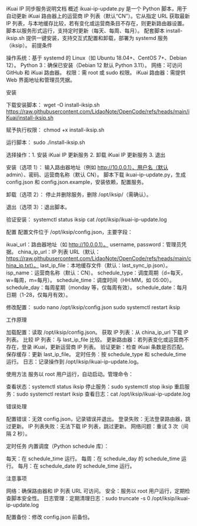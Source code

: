 iKuai IP 同步服务说明文档
概述
ikuai-ip-update.py 是一个 Python 脚本，用于自动更新 iKuai 路由器上的运营商 IP 列表（默认“CN”）。它从指定 URL 获取最新 IP 列表，与本地缓存比较，若有变化或运营商条目不存在，则更新路由器设置。脚本以服务形式运行，支持定时更新（每天、每周、每月）。
配套脚本 install-iksip.sh 提供一键安装，支持交互式配置和卸载，部署为 systemd 服务（iksip）。
前提条件

操作系统：基于 systemd 的 Linux（如 Ubuntu 18.04+、CentOS 7+、Debian 12）。
Python 3：确保已安装（Debian 12 默认 Python 3.11）。
网络：可访问 GitHub 和 iKuai 路由器。
权限：需 root 或 sudo 权限。
iKuai 路由器：需提供 Web 界面地址和管理员凭据。

安装

下载安装脚本：
wget -O install-iksip.sh https://raw.githubusercontent.com/LidaoNote/OpenCode/refs/heads/main/iKuai/install-iksip.sh


赋予执行权限：
chmod +x install-iksip.sh


运行脚本：
sudo ./install-iksip.sh


选择操作：1. 安装 iKuai IP 更新服务
2. 卸载 iKuai IP 更新服务
3. 退出


安装（选项 1）：
输入路由器地址（例如 http://10.0.0.1）、用户名（默认 admin）、密码、运营商名称（默认 CN）。
脚本下载 ikuai-ip-update.py，生成 config.json 和 config.json.example，安装依赖，配置服务。


卸载（选项 2）：
停止并删除服务，删除 /opt/iksip/（需确认）。


退出（选项 3）：退出脚本。


验证安装：
systemctl status iksip
cat /opt/iksip/ikuai-ip-update.log



配置
配置文件位于 /opt/iksip/config.json，主要字段：

ikuai_url：路由器地址（如 http://10.0.0.1）。
username, password：管理员凭据。
china_ip_url：IP 列表 URL（默认：https://raw.githubusercontent.com/LidaoNote/OpenCode/refs/heads/main/china_ip.txt）。
last_ip_file：本地缓存文件（默认：last_sync_ip.json）。
isp_name：运营商名称（默认：CN）。
schedule_type：调度周期（d=每天，w=每周，m=每月）。
schedule_time：调度时间（HH:MM，如 05:00）。
schedule_day：每周星期（monday 等，仅每周有效）。
schedule_date：每月日期（1-28，仅每月有效）。

修改配置：
sudo nano /opt/iksip/config.json
sudo systemctl restart iksip

工作原理

加载配置：读取 /opt/iksip/config.json。
获取 IP 列表：从 china_ip_url 下载 IP 列表。
比较 IP 列表：与 last_ip_file 比较。
更新路由器：若列表变化或运营商不存在，登录 iKuai，更新运营商 IP 列表。
验证更新：检查 iKuai 条数是否匹配。
保存缓存：更新 last_ip_file。
定时任务：按 schedule_type 和 schedule_time 运行。
日志：记录操作到 /opt/iksip/ikuai-ip-update.log。

使用方法
服务以 root 用户运行，自动启动。管理命令：

查看状态：systemctl status iksip
停止服务：sudo systemctl stop iksip
重启服务：sudo systemctl restart iksip
查看日志：cat /opt/iksip/ikuai-ip-update.log

错误处理

配置错误：无效 config.json，记录错误并退出。
登录失败：无法登录路由器，跳过更新。
IP 列表失败：无法下载 IP 列表，跳过更新。
网络问题：重试 3 次（间隔 2 秒）。

定时任务
内置调度（Python schedule 库）：

每天：在 schedule_time 运行。
每周：在 schedule_day 的 schedule_time 运行。
每月：在 schedule_date 的 schedule_time 运行。

注意事项

网络：确保路由器和 IP 列表 URL 可访问。
安全：服务以 root 用户运行，定期检查脚本安全性。
日志管理：定期清理日志：sudo truncate -s 0 /opt/iksip/ikuai-ip-update.log


配置备份：修改 config.json 前备份。

